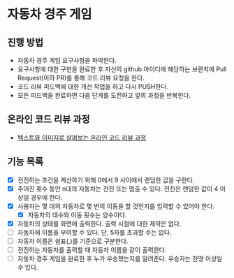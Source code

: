 # 자동차 경주 게임
## 진행 방법
* 자동차 경주 게임 요구사항을 파악한다.
* 요구사항에 대한 구현을 완료한 후 자신의 github 아이디에 해당하는 브랜치에 Pull Request(이하 PR)를 통해 코드 리뷰 요청을 한다.
* 코드 리뷰 피드백에 대한 개선 작업을 하고 다시 PUSH한다.
* 모든 피드백을 완료하면 다음 단계를 도전하고 앞의 과정을 반복한다.

## 온라인 코드 리뷰 과정
* [텍스트와 이미지로 살펴보는 온라인 코드 리뷰 과정](https://github.com/next-step/nextstep-docs/tree/master/codereview)

## 기능 목록
* [x] 전진하는 조건을 계산하기 위해 0에서 9 사이에서 랜덤한 값을 구한다.
* [x] 주어진 횟수 동안 n대의 자동차는 전진 또는 멈출 수 있다. 전진은 랜덤한 값이 4 이상일 경우에 한다.
* [x] 사용자는 몇 대의 자동차로 몇 번의 이동을 할 것인지를 입력할 수 있어야 한다.
  *  [x] 자동차의 대수와 이동 횟수는 양수이다.
* [x] 자동차의 상태를 화면에 출력한다. 출력 시점에 대한 제약은 없다.
* [ ] 자동차에 이름을 부여할 수 있다. 단, 5자를 초과할 수는 없다.
* [ ] 자동차 이름은 쉼표(,)를 기준으로 구분한다.
* [ ] 전진하는 자동차를 출력할 때 자동차 이름을 같이 출력한다.
* [ ] 자동차 경주 게임을 완료한 후 누가 우승했는지를 알려준다. 우승자는 한명 이상일 수 있다.
